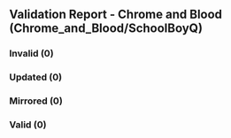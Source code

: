 ## Validation Report - Chrome and Blood (Chrome_and_Blood/SchoolBoyQ)


### Invalid (0)
### Updated (0)
### Mirrored (0)
### Valid (0)

